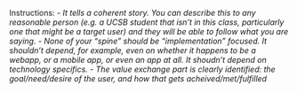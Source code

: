 Instructions:
*- It tells a coherent story. You can describe this to any reasonable person (e.g. a UCSB student that isn’t in this class, particularly one that might be a target user) and they will be able to follow what you are saying.*
*- None of your “spine” should be “implementation” focused. It shouldn’t depend, for example, even on whether it happens to be a webapp, or a mobile app, or even an app at all. It shoudn’t depend on technology specifics.*
*- The value exchange part is clearly identified: the goal/need/desire of the user, and how that gets acheived/met/fulfilled*